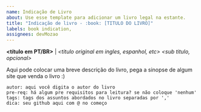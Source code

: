```yaml
---
name: Indicação de Livro
about: Use esse template para adicionar um livro legal na estante.
title: "Indicação de livro - :book: [TITULO DO LIVRO]"
labels: book indication,
assignees: devMozao
---
```

<!-- ⚠️⚠️ Do Not Delete This! ⚠️⚠️ -->
**<título em PT/BR>** | *<titulo original em ingles, espanhol, etc>*
*<sub titulo, opcional>*

Aqui pode colocar uma breve descrição do livro, pega a sinopse de algum site que venda o livro :)
```
autor: aqui você digita o autor do livro
pre-req: há algum pre requisitos para leitura? se não coloque 'nenhum'
tags: tags dos assuntos abordados no livro separadas por ','
dica: seu github aqui com @ no começo
```